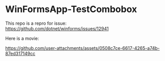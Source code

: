 # WinFormsApp-TestCombobox

This repo is a repro for issue: https://github.com/dotnet/winforms/issues/12941

Here is a movie: 

https://github.com/user-attachments/assets/0508c7ce-6617-4265-a74b-87ed317149cc

